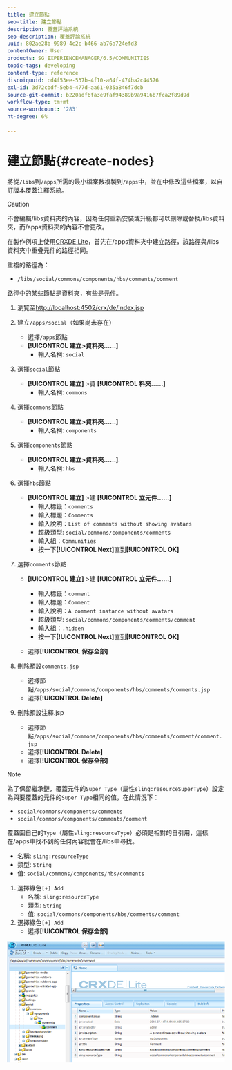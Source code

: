 ```yaml
---
title: 建立節點
seo-title: 建立節點
description: 覆蓋評論系統
seo-description: 覆蓋評論系統
uuid: 802ae28b-9989-4c2c-b466-ab76a724efd3
contentOwner: User
products: SG_EXPERIENCEMANAGER/6.5/COMMUNITIES
topic-tags: developing
content-type: reference
discoiquuid: cd4f53ee-537b-4f10-a64f-474ba2c44576
exl-id: 3d72cbdf-5eb4-477d-aa61-035a846f7dcb
source-git-commit: b220adf6fa3e9faf94389b9a9416b7fca2f89d9d
workflow-type: tm+mt
source-wordcount: '283'
ht-degree: 6%

---
```


# 建立節點{#create-nodes}

將從`/libs`到`/apps`所需的最小檔案數複製到`/apps`中，並在中修改這些檔案，以自訂版本覆蓋注釋系統。

>[!CAUTION]
>
>不會編輯/libs資料夾的內容，因為任何重新安裝或升級都可以刪除或替換/libs資料夾，而/apps資料夾的內容不會更改。

在製作例項上使用[CRXDE Lite](../../help/sites-developing/developing-with-crxde-lite.md)，首先在/apps資料夾中建立路徑，該路徑與/libs資料夾中重疊元件的路徑相同。

重複的路徑為：

* `/libs/social/commons/components/hbs/comments/comment`

路徑中的某些節點是資料夾，有些是元件。

1. 瀏覽至[http://localhost:4502/crx/de/index.jsp](http://localhost:4502/crx/de/index.jsp)
1. 建立`/apps/social`（如果尚未存在）
   * 選擇`/apps`節點
   * **[!UICONTROL 建立>資料夾……]**
      * 輸入名稱: `social`
1. 選擇`social`節點
   * **[!UICONTROL 建立]**  >資 **[!UICONTROL 料夾……]**
      * 輸入名稱: `commons`
1. 選擇`commons`節點
   * **[!UICONTROL 建立>資料夾……]**
      * 輸入名稱: `components`
1. 選擇`components`節點
   * **[!UICONTROL 建立>資料夾……]**.
      * 輸入名稱: `hbs`
1. 選擇`hbs`節點
   * **[!UICONTROL 建立]**  >建 **[!UICONTROL 立元件……]**
      * 輸入標籤：`comments`
      * 輸入標題：`Comments`
      * 輸入說明：`List of comments without showing avatars`
      * 超級類型: `social/commons/components/comments`
      * 輸入組：`Communities`
      * 按一下&#x200B;**[!UICONTROL Next]**&#x200B;直到&#x200B;**[!UICONTROL OK]**
1. 選擇`comments`節點

   * **[!UICONTROL 建立]**  >建 **[!UICONTROL 立元件……]**

      * 輸入標籤：`comment`
      * 輸入標題：`Comment`
      * 輸入說明：`A comment instance without avatars`
      * 超級類型: `social/commons/components/comments/comment`
      * 輸入組：`.hidden`
      * 按一下&#x200B;**[!UICONTROL Next]**&#x200B;直到&#x200B;**[!UICONTROL OK]**
   * 選擇&#x200B;**[!UICONTROL 保存全部]**
1. 刪除預設`comments.jsp`
   * 選擇節點`/apps/social/commons/components/hbs/comments/comments.jsp`
   * 選擇&#x200B;**[!UICONTROL Delete]**
1. 刪除預設注釋.jsp
   * 選擇節點`/apps/social/commons/components/hbs/comments/comment/comment.jsp`
   * 選擇&#x200B;**[!UICONTROL Delete]**
   * 選擇&#x200B;**[!UICONTROL 保存全部]**

>[!NOTE]
>
>為了保留繼承鏈，覆蓋元件的`Super Type`（屬性`sling:resourceSuperType`）設定為與要覆蓋的元件的`Super Type`相同的值，在此情況下：
>
>* `social/commons/components/comments`
>* `social/commons/components/comments/comment`


覆蓋圖自己的`Type`（屬性`sling:resourceType`）必須是相對的自引用，這樣在/apps中找不到的任何內容就會在/libs中尋找。
* 名稱: `sling:resourceType`
* 類型: `String`
* 值: `social/commons/components/hbs/comments`

1. 選擇綠色`[+] Add`
   * 名稱: `sling:resourceType`
   * 類型: `String`
   * 值: `social/commons/components/hbs/comments/comment`
1. 選擇綠色`[+] Add`
   * 選擇&#x200B;**[!UICONTROL 保存全部]**

![建立節點](assets/create-nodes.png)
